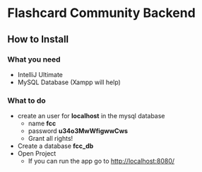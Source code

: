 # Flashcard Community Backend

## How to Install

### What you need

* IntelliJ Ultimate
* MySQL Database (Xampp will help)

### What to do

* create an user for **localhost** in the mysql database
  * name **fcc**
  * password **u34o3MwWfigwwCws**
  * Grant all rights!
* Create a database **fcc_db**
* Open Project
  * If you can run the app go to [http://localhost:8080/](http://localhost:8080/)
